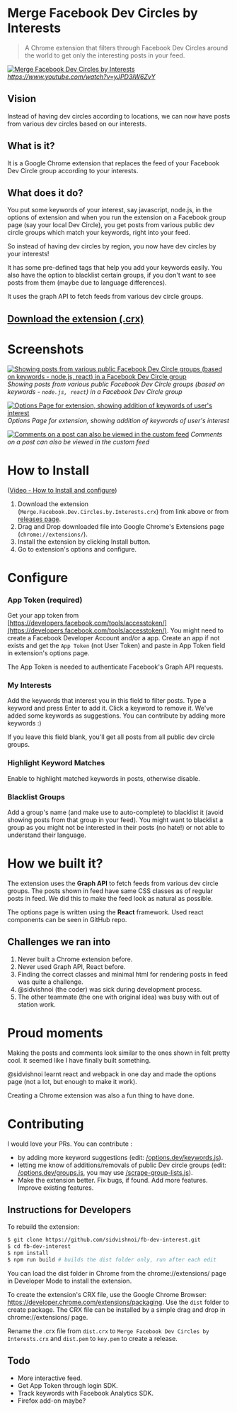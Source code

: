 # Merge Facebook Dev Circles by Interests

> A Chrome extension that filters through Facebook Dev Circles around the world to get only the interesting posts in your feed.

[![Merge Facebook Dev Circles by Interests](https://i.imgur.com/evnMkm8.jpg)](https://www.youtube.com/watch?v=yJPD3iW6ZvY)
*https://www.youtube.com/watch?v=yJPD3iW6ZvY*


## Vision

Instead of having dev circles according to locations, we can now have posts from various dev circles based on our interests.

## What is it?

It is a Google Chrome extension that replaces the feed of your Facebook Dev Circle group according to your interests.

## What does it do?

You put some keywords of your interest, say javascript, node.js, in the options of extension and when you run the extension on a Facebook group page (say your local Dev Circle), you get posts from various public dev circle groups which match your keywords, right into your feed.

So instead of having dev circles by region, you now have dev circles by your interests!

It has some pre-defined tags that help you add your keywords easily. You also have the option to blacklist certain groups, if you don't want to see posts from them (maybe due to language differences).

It uses the graph API to fetch feeds from various dev circle groups.

## [Download the extension (.crx)](https://github.com/sidvishnoi/fb-dev-interest/releases/download/v1.2/Merge.Facebook.Dev.Circles.by.Interests.crx)


# Screenshots

[![Showing posts from various public Facebook Dev Circle groups (based on keywords - node.js, react) in a Facebook Dev Circle group](https://i.imgur.com/4zV6eHj.png)](https://i.imgur.com/4zV6eHj.png)
*Showing posts from various public Facebook Dev Circle groups (based on keywords - `node.js, react`) in a Facebook Dev Circle group*

[![Options Page for extension, showing addition of keywords of user's interest](https://i.imgur.com/PnJvc6I.png)](https://i.imgur.com/PnJvc6I.png)
*Options Page for extension, showing addition of keywords of user's interest*

[![Comments on a post can also be viewed in the custom feed](https://i.imgur.com/Ttzscqy.png)](https://i.imgur.com/Ttzscqy.png)
*Comments on a post can also be viewed in the custom feed*


# How to Install

([Video - How to Install and configure](https://www.youtube.com/watch?v=A-LR6KWdAsM))

1. Download the extension (`Merge.Facebook.Dev.Circles.by.Interests.crx`) from link above or from [releases page](https://github.com/sidvishnoi/fb-dev-interest/releases).
2. Drag and Drop downloaded file into Google Chrome's Extensions page (`chrome://extensions/`).
3. Install the extension by clicking Install button.
4. Go to extension's options and configure.

# Configure

### App Token (required)

Get your app token from [https://developers.facebook.com/tools/accesstoken/](https://developers.facebook.com/tools/accesstoken/). You might need to create a Facebook Developer Account and/or a app. Create an app if not exists and get the `App Token` (not User Token) and paste in App Token field in extension's options page.

The App Token is needed to authenticate Facebook's Graph API requests.

### My Interests

Add the keywords that interest you in this field to filter posts. Type a keyword and press Enter to add it. Click a keyword to remove it. We've added some keywords as suggestions. You can contribute by adding more keywords :)

If you leave this field blank, you'll get all posts from all public dev circle groups.

### Highlight Keyword Matches

Enable to highlight matched keywords in posts, otherwise disable.

### Blacklist Groups

Add a group's name (and make use to auto-complete) to blacklist it (avoid showing posts from that group in your feed). You might want to blacklist a group as you might not be interested in their posts (no hate!) or not able to understand their language.

# How we built it?

The extension uses the **Graph API** to fetch feeds from various dev circle groups. The posts shown in feed have same CSS classes as of regular posts in feed. We did this to make the feed look as natural as possible.

The options page is written using the **React** framework. Used react components can be seen in GitHub repo.

## Challenges we ran into

1. Never built a Chrome extension before.
2. Never used Graph API, React before.
3. Finding the correct classes and minimal html for rendering posts in feed was quite a challenge.
4. @sidvishnoi (the coder) was sick during development process.
5. The other teammate (the one with original idea) was busy with out of station work.

# Proud moments

Making the posts and comments look similar to the ones shown in felt pretty cool. It seemed like I have finally built something.

@sidvishnoi learnt react and webpack in one day and made the options page (not a lot, but enough to make it work).

Creating a Chrome extension was also a fun thing to have done.

# Contributing

I would love your PRs. You can contribute :

- by adding more keyword suggestions (edit: [/options.dev/keywords.js](/options.dev/keywords.js)).
- letting me know of additions/removals of public Dev circle groups (edit: [/options.dev/groups.js](/options.dev/groups.js), you may use [/scrape-group-lists.js](/scrape-group-lists.js)).
- Make the extension better. Fix bugs, if found. Add more features. Improve existing features.

## Instructions for Developers

To rebuild the extension:
``` bash
$ git clone https://github.com/sidvishnoi/fb-dev-interest.git
$ cd fb-dev-interest
$ npm install
$ npm run build # builds the dist folder only, run after each edit
```

You can load the dist folder in Chrome from the chrome://extensions/ page in Developer Mode to install the extension.

To create the extension's CRX file, use the Google Chrome Browser: https://developer.chrome.com/extensions/packaging. Use the `dist` folder to create package.
The CRX file can be installed by a simple drag and drop in chrome://extensions/ page.

Rename the .crx file from `dist.crx` to `Merge Facebook Dev Circles by Interests.crx` and `dist.pem` to `key.pem` to create a release.

## Todo

- More interactive feed.
- Get App Token through login SDK.
- Track keywords with Facebook Analytics SDK.
- Firefox add-on maybe?
